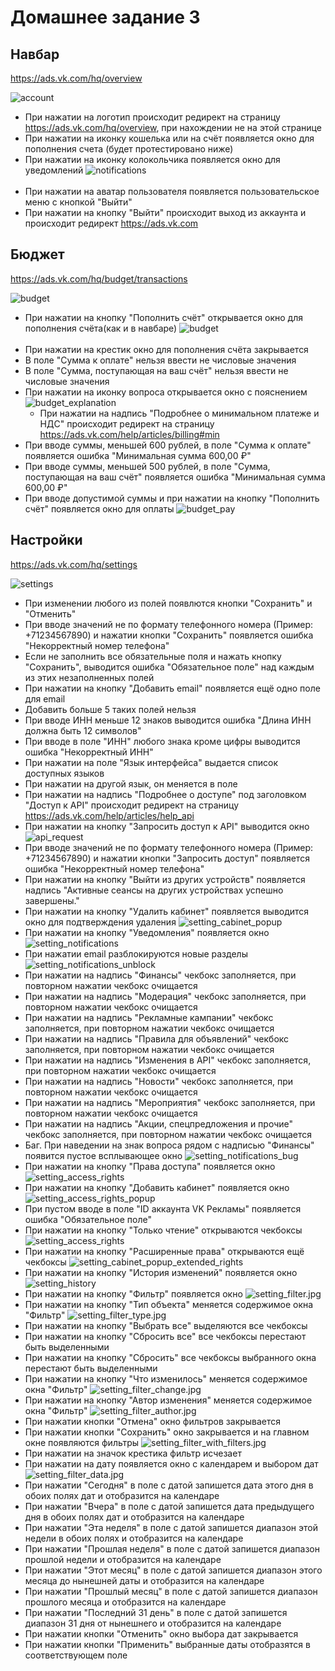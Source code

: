 # Домашнее задание 3

## Навбар
https://ads.vk.com/hq/overview <br>

![account](img/account.jpg)<br>
- При нажатии на логотип происходит редирект на страницу https://ads.vk.com/hq/overview, при нахождении не на этой странице
- При нажатии на иконку кошелька или на счёт появляется окно для пополнения счета (будет протестировано ниже)
- При нажатии на иконку колокольчика появляется окно для уведомлений
![notifications](img/notifications.jpg)<br><br>
- При нажатии на аватар пользователя появляется пользовательское меню с кнопкой "Выйти"
- При нажатии на кнопку "Выйти" происходит выход из аккаунта
и происходит редирект https://ads.vk.com

## Бюджет
https://ads.vk.com/hq/budget/transactions <br>

![budget](img/budget.jpg)
- При нажатии на кнопку "Пополнить счёт" открывается окно для пополнения счёта(как и в навбаре)
![budget](img/budget_popup.jpg)<br><br>
- При нажатии на крестик окно для пополнения счёта закрывается
- В поле "Сумма к оплате" нельзя ввести не числовые значения
- В поле "Сумма, поступающая на ваш счёт" нельзя ввести не числовые значения
- При нажатии на иконку вопроса открывается окно с пояснением
![budget_explanation](img/budget_explanation.jpg) <br>
    - При нажатии на надпись "Подробнее о минимальном платеже и НДС" происходит редирект на страницу https://ads.vk.com/help/articles/billing#min <br>
- При вводе суммы, меньшей 600 рублей, в поле "Сумма к оплате" появляется ошибка "Минимальная сумма 600,00 ₽"
- При вводе суммы, меньшей 500 рублей, в поле "Сумма, поступающая на ваш счёт" появляется ошибка "Минимальная сумма 600,00 ₽"
- При вводе допустимой суммы и при нажатии на кнопку "Пополнить счёт" появляется окно для оплаты
![budget_pay](img/budget_pay.jpg)

## Настройки
https://ads.vk.com/hq/settings <br>

![settings](img/settings.jpg)
- При изменении любого из полей появлются кнопки "Сохранить" и "Отменить"
- При вводе значений не по формату телефонного номера (Пример: +71234567890) и нажатии кнопки "Сохранить" появляется ошибка "Некорректный номер телефона"
- Если не заполнить все обязательные поля и нажать кнопку "Сохранить", выводится ошибка  "Обязательное поле" над каждым из этих незаполненных полей
- При нажатии на кнопку "Добавить email" появляется ещё одно поле для email 
- Добавить больше 5 таких полей нельзя
- При вводе ИНН меньше 12 знаков выводится ошибка "Длина ИНН должна быть 12 символов" 
- При вводе в поле "ИНН" любого знака кроме цифры выводится ошибка "Некорректный ИНН" 
- При нажатии на поле "Язык интерфейса" выдается список доступных языков
- При нажатии на другой язык, он меняется в поле
- При нажатии на надпись "Подробнее о доступе" под заголовком "Доступ к API" происходит редирект на страницу https://ads.vk.com/help/articles/help_api
- При нажатии на кнопку "Запросить доступ к API" выводится окно
![api_request](img/api_request.jpg)
- При вводе значений не по формату телефонного номера (Пример: +71234567890) и нажатии кнопки "Запросить доступ" появляется ошибка "Некорректный номер телефона"
- При нажатии на кнопку "Выйти из других устройств" появляется надпись "Активные сеансы на других устройствах успешно завершены."
- При нажатии на кнопку "Удалить кабинет" появляется выводится окно для подтверждения удаления
![setting_cabinet_popup](img/setting_cabinet_popup.jpg)
- При нажатии на кнопку "Уведомления" появляется окно
![setting_notifications](img/setting_notifications.jpg)
- При нажатии email разблокируются новые разделы
![setting_notifications_unblock](img/setting_notifications_unblock.jpg)
- При нажатии на надпись "Финансы" чекбокс заполняется, при повторном нажатии чекбокс очищается
- При нажатии на надпись "Модерация" чекбокс заполняется, при повторном нажатии чекбокс очищается
- При нажатии на надпись "Рекламные кампании" чекбокс заполняется, при повторном нажатии чекбокс очищается
- При нажатии на надпись "Правила для объявлений" чекбокс заполняется, при повторном нажатии чекбокс очищается
- При нажатии на надпись "Изменения в API" чекбокс заполняется, при повторном нажатии чекбокс очищается
- При нажатии на надпись "Новости" чекбокс заполняется, при повторном нажатии чекбокс очищается
- При нажатии на надпись "Мероприятия" чекбокс заполняется, при повторном нажатии чекбокс очищается
- При нажатии на надпись "Акции, спецпредложения и прочие" чекбокс заполняется, при повторном нажатии чекбокс очищается
- Баг. При наведении на знак вопроса рядом с надписью "Финансы" появится пустое всплывающее окно
![setting_notifications_bug](img/setting_notifications_bug.jpg)
- При нажатии на кнопку "Права доступа" появляется окно
![setting_access_rights](img/setting_access_rights.jpg)
- При нажатии на кнопку "Добавить кабинет" появляется окно
![setting_access_rights_popup](img/setting_access_rights_popup.jpg)
- При пустом вводе в поле "ID аккаунта VK Рекламы" появляется ошибка "Обязательное поле"
- При нажатии на кнопку "Только чтение" открываются чекбоксы 
![setting_access_rights](img/setting_cabinet_popup_reading.jpg)
- При нажатии на кнопку "Расширенные права" открываются ещё чекбоксы
![setting_cabinet_popup_extended_rights](img/setting_cabinet_popup_extended_rights.jpg)
- При нажатии на кнопку "История изменений" появляется окно
![setting_history](img/setting_history.jpg)
- При нажатии на кнопку "Фильтр" появляется окно
![setting_filter.jpg](img/setting_filter.jpg)
- При нажатии на кнопку "Тип объекта" меняется содержимое окна "Фильтр"
![setting_filter_type.jpg](img/setting_filter_type.jpg)
- При нажатии на кнопку "Выбрать все" выделяются все чекбоксы
- При нажатии на кнопку "Сбросить все" все чекбоксы перестают быть выделенными
- При нажатии на кнопку "Сбросить" все чекбоксы выбранного окна перестают быть выделенными
- При нажатии на кнопку "Что изменилось" меняется содержимое окна "Фильтр"
![setting_filter_change.jpg](img/setting_filter_change.jpg)
- При нажатии на кнопку "Автор изменения" меняется содержимое окна "Фильтр"
![setting_filter_author.jpg](img/setting_filter_author.jpg)
- При нажатии кнопки "Отмена" окно фильтров закрывается
- При нажатии кнопки "Сохранить" окно закрывается и на главном окне появляются фильтры
![setting_filter_with_filters.jpg](img/setting_filter_with_filters.jpg)
- При нажатии на значок крестика фильтр исчезает
- При нажатии на дату появляется окно с календарем и выбором дат
![setting_filter_data.jpg](img/setting_filter_data.jpg)
- При нажатии "Сегодня" в поле с датой запишется дата этого дня в обоих полях дат и отобразится на календаре
- При нажатии "Вчера" в поле с датой запишется дата предыдущего дня в обоих полях дат и отобразится на календаре
- При нажатии "Эта неделя" в поле с датой запишется диапазон этой недели в обоих полях и отобразится на календаре
- При нажатии "Прошлая неделя" в поле с датой запишется диапазон прошлой недели  и отобразится на календаре
- При нажатии "Этот месяц" в поле с датой запишется диапазон этого месяца до нынешней даты и отобразится на календаре
- При нажатии "Прошлый месяц" в поле с датой запишется диапазон прошлого месяца   и отобразится на календаре
- При нажатии "Последний 31 день" в поле с датой запишется диапазон 31 дня от нынешнего и отобразится на календаре
- При нажатии кнопки "Отменить" окно выбора дат закрывается
- При нажатии кнопки "Применить" выбранные даты отобразятся в соответствующем поле



